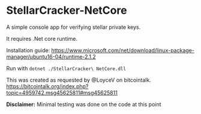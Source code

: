 # StellarCracker-NetCore
A simple console app for verifying stellar private keys.

It requires .Net core runtime. 

Installation guide: https://www.microsoft.com/net/download/linux-package-manager/ubuntu16-04/runtime-2.1.2

Run with `dotnet ./StellarCracker\ NetCore.dll`

This was created as requested by @LoyceV on bitcointalk. https://bitcointalk.org/index.php?topic=4959742.msg45625811#msg45625811

**Disclaimer:** Minimal testing was done on the code at this point
